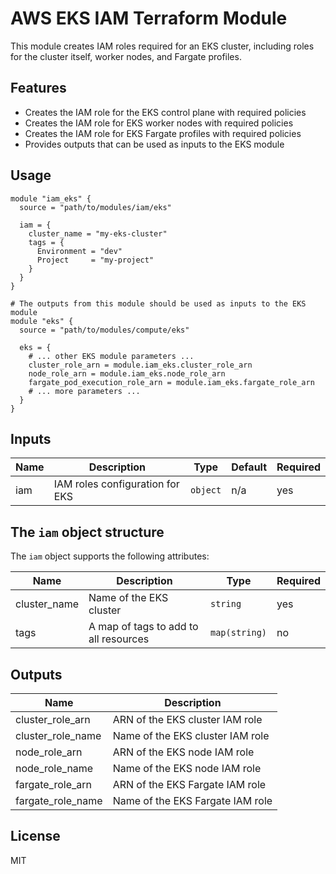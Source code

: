 # AWS EKS IAM Terraform Module

This module creates IAM roles required for an EKS cluster, including roles for the cluster itself, worker nodes, and Fargate profiles.

## Features

- Creates the IAM role for the EKS control plane with required policies
- Creates the IAM role for EKS worker nodes with required policies
- Creates the IAM role for EKS Fargate profiles with required policies
- Provides outputs that can be used as inputs to the EKS module

## Usage

```hcl
module "iam_eks" {
  source = "path/to/modules/iam/eks"

  iam = {
    cluster_name = "my-eks-cluster"
    tags = {
      Environment = "dev"
      Project     = "my-project"
    }
  }
}

# The outputs from this module should be used as inputs to the EKS module
module "eks" {
  source = "path/to/modules/compute/eks"

  eks = {
    # ... other EKS module parameters ...
    cluster_role_arn = module.iam_eks.cluster_role_arn
    node_role_arn = module.iam_eks.node_role_arn
    fargate_pod_execution_role_arn = module.iam_eks.fargate_role_arn
    # ... more parameters ...
  }
}
```

## Inputs

| Name | Description | Type | Default | Required |
|------|-------------|------|---------|----------|
| iam | IAM roles configuration for EKS | `object` | n/a | yes |

## The `iam` object structure

The `iam` object supports the following attributes:

| Name | Description | Type | Required |
|------|-------------|------|----------|
| cluster_name | Name of the EKS cluster | `string` | yes |
| tags | A map of tags to add to all resources | `map(string)` | no |

## Outputs

| Name | Description |
|------|-------------|
| cluster_role_arn | ARN of the EKS cluster IAM role |
| cluster_role_name | Name of the EKS cluster IAM role |
| node_role_arn | ARN of the EKS node IAM role |
| node_role_name | Name of the EKS node IAM role |
| fargate_role_arn | ARN of the EKS Fargate IAM role |
| fargate_role_name | Name of the EKS Fargate IAM role |

## License

MIT 